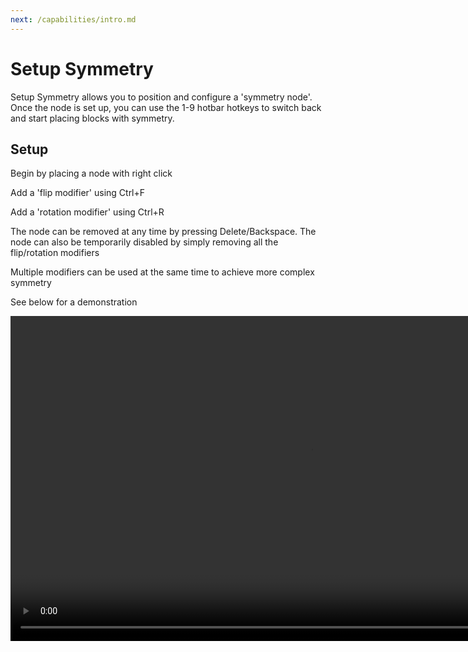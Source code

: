 ```yaml
---
next: /capabilities/intro.md
---
```


# Setup Symmetry

Setup Symmetry allows you to position and configure a 'symmetry node'. Once the node is set up, you can use the 1-9 hotbar hotkeys to switch back and start placing blocks with symmetry.

## Setup

Begin by placing a node with right click

Add a 'flip modifier' using Ctrl+F

Add a 'rotation modifier' using Ctrl+R

The node can be removed at any time by pressing Delete/Backspace. The node can also be temporarily disabled by simply removing all the flip/rotation modifiers

Multiple modifiers can be used at the same time to achieve more complex symmetry

See below for a demonstration

<video width="960" height="520" controls autoplay loop>
    <source src="/images/SymmetryTool.mp4" type="video/mp4">
</video>

